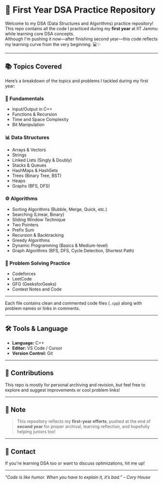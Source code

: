 # 📘 First Year DSA Practice Repository

Welcome to my DSA (Data Structures and Algorithms) practice repository!  
This repo contains all the code I practiced during my **first year** at IIT Jammu while learning core DSA concepts.  
Although I'm pushing it now—after finishing second year—this code reflects my learning curve from the very beginning. 💻✨

---

## 📚 Topics Covered

Here’s a breakdown of the topics and problems I tackled during my first year:

### 🧠 Fundamentals
- Input/Output in C++
- Functions & Recursion
- Time and Space Complexity
- Bit Manipulation

### 📊 Data Structures
- Arrays & Vectors
- Strings
- Linked Lists (Singly & Doubly)
- Stacks & Queues
- HashMaps & HashSets
- Trees (Binary Tree, BST)
- Heaps
- Graphs (BFS, DFS)

### ⚙️ Algorithms
- Sorting Algorithms (Bubble, Merge, Quick, etc.)
- Searching (Linear, Binary)
- Sliding Window Technique
- Two Pointers
- Prefix Sum
- Recursion & Backtracking
- Greedy Algorithms
- Dynamic Programming (Basics & Medium-level)
- Graph Algorithms (BFS, DFS, Cycle Detection, Shortest Path)

### 🎯 Problem Solving Practice
- Codeforces
- LeetCode
- GFG (GeeksforGeeks)
- Contest Notes and Code

---

Each file contains clean and commented code files (`.cpp`) along with problem names or links in comments.

---

## 🛠 Tools & Language

- **Language:** C++
- **Editor:** VS Code / Cursor
- **Version Control:** Git

---

## 🤝 Contributions

This repo is mostly for personal archiving and revision, but feel free to explore and suggest improvements or cool problem links!

---

## 📌 Note

> This repository reflects my **first-year efforts**, pushed at the end of **second year** for proper archival, learning reflection, and hopefully helping juniors too!

---

## 📧 Contact

If you're learning DSA too or want to discuss optimizations, hit me up!

---

_“Code is like humor. When you have to explain it, it’s bad.” – Cory House_


